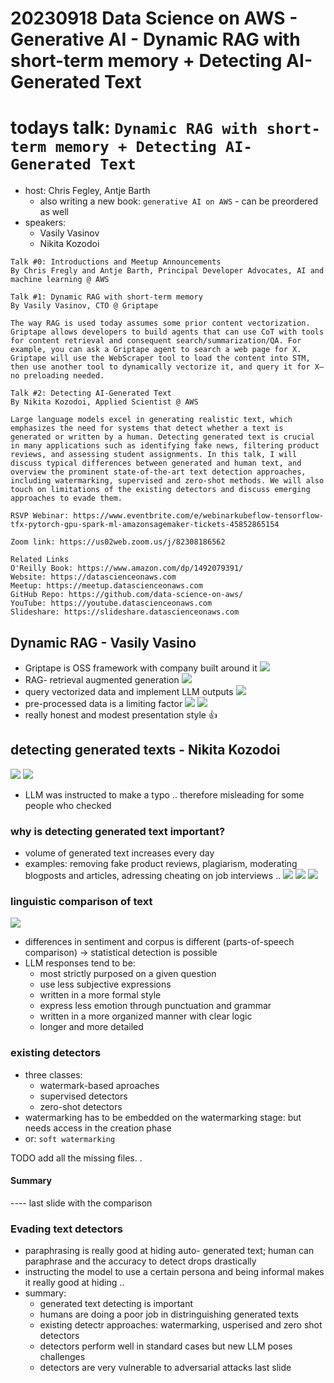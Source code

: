   # 20230918 Data Science on AWS - Generative AI - Dynamic RAG with short-term memory + Detecting AI-Generated Text

# todays talk: `Dynamic RAG with short-term memory + Detecting AI-Generated Text`

* host: Chris Fegley, Antje Barth
  * also writing a new book: `generative AI on AWS` - can be preordered as well
* speakers:
  * Vasily Vasinov
  * Nikita Kozodoi
  
```
Talk #0: Introductions and Meetup Announcements
By Chris Fregly and Antje Barth, Principal Developer Advocates, AI and machine learning @ AWS

Talk #1: Dynamic RAG with short-term memory
By Vasily Vasinov, CTO @ Griptape

The way RAG is used today assumes some prior content vectorization. Griptape allows developers to build agents that can use CoT with tools for content retrieval and consequent search/summarization/QA. For example, you can ask a Griptape agent to search a web page for X. Griptape will use the WebScraper tool to load the content into STM, then use another tool to dynamically vectorize it, and query it for X—no preloading needed.

Talk #2: Detecting AI-Generated Text
By Nikita Kozodoi, Applied Scientist @ AWS

Large language models excel in generating realistic text, which emphasizes the need for systems that detect whether a text is generated or written by a human. Detecting generated text is crucial in many applications such as identifying fake news, filtering product reviews, and assessing student assignments. In this talk, I will discuss typical differences between generated and human text, and overview the prominent state-of-the-art text detection approaches, including watermarking, supervised and zero-shot methods. We will also touch on limitations of the existing detectors and discuss emerging approaches to evade them.

RSVP Webinar: https://www.eventbrite.com/e/webinarkubeflow-tensorflow-tfx-pytorch-gpu-spark-ml-amazonsagemaker-tickets-45852865154

Zoom link: https://us02web.zoom.us/j/82308186562

Related Links
O'Reilly Book: https://www.amazon.com/dp/1492079391/
Website: https://datascienceonaws.com
Meetup: https://meetup.datascienceonaws.com
GitHub Repo: https://github.com/data-science-on-aws/
YouTube: https://youtube.datascienceonaws.com
Slideshare: https://slideshare.datascienceonaws.com
```

## Dynamic RAG - Vasily Vasino
* Griptape is OSS framework with company built around it
![](img00.png)
* RAG- retrieval augmented generation
![](img01.png)
* query vectorized data and implement LLM outputs
![](img02.png)
* pre-processed data is a limiting factor
![](img03.png)
![](img04.png)
* really honest and modest presentation style 👍

## detecting generated texts - Nikita Kozodoi
![](img05.png)
![](img06.png)
* LLM was instructed to make a typo .. therefore misleading for some people who checked

### why is detecting generated text important?
* volume of generated text increases every day
* examples: removing fake product reviews, plagiarism, moderating blogposts and articles, adressing cheating on job interviews ..
![](img07.png)
![](img08.png)
![](img09.png)

### linguistic comparison of text
![](img10.png)
* differences in sentiment and corpus is different (parts-of-speech comparison) -> statistical detection is possible
* LLM responses tend to be:
  * most strictly purposed on a given question
  * use less subjective expressions
  * written in a more formal style
  * express less emotion through punctuation and grammar
  * written in a more organized manner with clear logic
  * longer and more detailed

### existing detectors
* three classes:
  * watermark-based aproaches
  * supervised detectors
  * zero-shot detectors
* watermarking has to be embedded on the watermarking stage: but needs access in the creation phase
* or: `soft watermarking`




TODO add all the missing files. .



#### Summary
---- last slide with the comparison

### Evading text detectors
* paraphrasing is really good at hiding auto- generated text; human can paraphrase and the accuracy to detect drops drastically
* instructing the model to use a certain persona and being informal makes it really good at hiding ..
* summary:
  * generated text detecting is important
  * humans are doing a poor job in distringuishing generated texts
  * existing detectr approaches: watermarking, usperised and  zero shot detectors
  * detectors perform well in  standard cases but new LLM poses challenges
  * detectors are very vulnerable to adversarial attacks
  ![]()last slide
